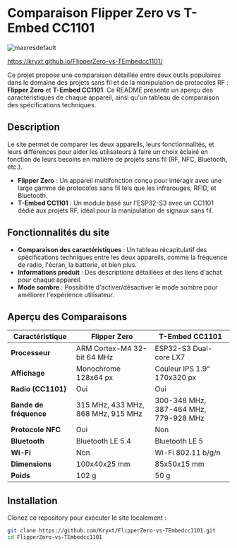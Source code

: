 # Comparaison Flipper Zero vs T-Embed CC1101
![maxresdefault](https://github.com/user-attachments/assets/0455fc9e-f91f-4383-8563-e28517877b5a)

https://kryxt.github.io/FlipperZero-vs-TEmbedcc1101/

Ce projet propose une comparaison détaillée entre deux outils populaires dans le domaine des projets sans fil et de la manipulation de protocoles RF : **Flipper Zero** et **T-Embed CC1101**. Ce README présente un aperçu des caractéristiques de chaque appareil, ainsi qu'un tableau de comparaison des spécifications techniques.

## Description

Le site permet de comparer les deux appareils, leurs fonctionnalités, et leurs différences pour aider les utilisateurs à faire un choix éclairé en fonction de leurs besoins en matière de projets sans fil (RF, NFC, Bluetooth, etc.).

- **Flipper Zero** : Un appareil multifonction conçu pour interagir avec une large gamme de protocoles sans fil tels que les infrarouges, RFID, et Bluetooth.
- **T-Embed CC1101** : Un module basé sur l'ESP32-S3 avec un CC1101 dédié aux projets RF, idéal pour la manipulation de signaux sans fil.

## Fonctionnalités du site

- **Comparaison des caractéristiques** : Un tableau récapitulatif des spécifications techniques entre les deux appareils, comme la fréquence de radio, l'écran, la batterie, et bien plus.
- **Informations produit** : Des descriptions détaillées et des liens d'achat pour chaque appareil.
- **Mode sombre** : Possibilité d'activer/désactiver le mode sombre pour améliorer l'expérience utilisateur.

## Aperçu des Comparaisons

| Caractéristique      | Flipper Zero                  | T-Embed CC1101               |
|----------------------|-------------------------------|-----------------------------|
| **Processeur**        | ARM Cortex-M4 32-bit 64 MHz    | ESP32-S3 Dual-core LX7      |
| **Affichage**         | Monochrome 128x64 px          | Couleur IPS 1.9" 170x320 px |
| **Radio (CC1101)**    | Oui                           | Oui                         |
| **Bande de fréquence**| 315 MHz, 433 MHz, 868 MHz, 915 MHz | 300-348 MHz, 387-464 MHz, 779-928 MHz |
| **Protocole NFC**     | Oui                           | Non                         |
| **Bluetooth**         | Bluetooth LE 5.4              | Bluetooth LE 5              |
| **Wi-Fi**             | Non                           | Wi-Fi 802.11 b/g/n          |
| **Dimensions**        | 100x40x25 mm                  | 85x50x15 mm                 |
| **Poids**             | 102 g                         | 50 g                        |

## Installation

Clonez ce repository pour exécuter le site localement :

```bash
git clone https://github.com/Kryxt/FlipperZero-vs-TEmbedcc1101.git
cd FlipperZero-vs-TEmbedcc1101
